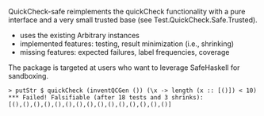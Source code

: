 QuickCheck-safe reimplements the quickCheck functionality with a pure
interface and a very small trusted base (see Test.QuickCheck.Safe.Trusted).

 * uses the existing Arbitrary instances
 * implemented features: testing, result minimization (i.e., shrinking)
 * missing features: expected failures, label frequencies, coverage

The package is targeted at users who want to leverage SafeHaskell for
sandboxing.

```
> putStr $ quickCheck (inventQCGen ()) (\x -> length (x :: [()]) < 10)
*** Failed! Falsifiable (after 18 tests and 3 shrinks):
[(),(),(),(),(),(),(),(),(),(),(),(),(),(),()]
```
